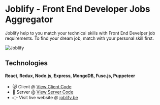 # Joblify - Front End Developer Jobs Aggregator

Joblify help to you match your technical skills with Front End Develper job requirements. To find your dream job, match with your personal skill first. 

![Joblify](https://joblify.be/screenshot.png)

## Technologies 
#### React, Redux, Node.js, Express,  MongoDB, Fuse.js, Puppeteer

- 😻   Client @  [View Client Code](https://github.com/danneamtu/joblify/tree/main/client) 
- 🥳   Server @ [View Server Code](https://github.com/danneamtu/joblify/tree/main/server)
- 👉   Visit live website @ [joblify.be](https://www.joblify.be)
